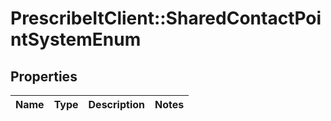 # PrescribeItClient::SharedContactPointSystemEnum

## Properties
Name | Type | Description | Notes
------------ | ------------- | ------------- | -------------

